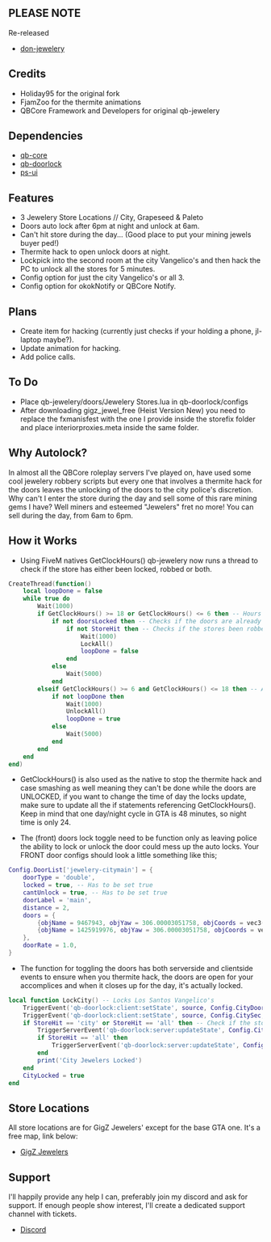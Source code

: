 ## PLEASE NOTE
Re-released
- [don-jewelery](https://github.com/DonHulieo/don-jewelery)

## Credits
- Holiday95 for the original fork
- FjamZoo for the thermite animations
- QBCore Framework and Developers for original qb-jewelery

## Dependencies
- [qb-core](https://github.com/qbcore-framework/qb-core)
- [qb-doorlock](https://github.com/qbcore-framework/qb-doorlock)
- [ps-ui](https://github.com/Project-Sloth/ps-ui)

## Features
- 3 Jewelery Store Locations // City, Grapeseed & Paleto
- Doors auto lock after 6pm at night and unlock at 6am.
- Can't hit store during the day... (Good place to put your mining jewels buyer ped!)
- Thermite hack to open unlock doors at night.
- Lockpick into the second room at the city Vangelico's and then hack the PC to unlock all the stores for 5 minutes.
- Config option for just the city Vangelico's or all 3.
- Config option for okokNotify or QBCore Notify.

## Plans
- Create item for hacking (currently just checks if your holding a phone, jl-laptop maybe?).
- Update animation for hacking.
- Add police calls.

## To Do
- Place qb-jewelery/doors/Jewelery Stores.lua in qb-doorlock/configs
- After downloading gigz_jewel_free (Heist Version New) you need to replace the fxmanisfest with the one I provide inside the storefix folder and place interiorproxies.meta inside the same folder.

## Why Autolock?
In almost all the QBCore roleplay servers I've played on, have used some cool jewelery robbery scripts but every one that involves a thermite hack for the doors leaves the unlocking of the doors to the city police's discretion. Why can't I enter the store during the day and sell some of this rare mining gems I have? Well miners and esteemed "Jewelers" fret no more! You can sell during the day, from 6am to 6pm.

## How it Works

- Using FiveM natives GetClockHours() qb-jewelery now runs a thread to check if the store has either been locked, robbed or both.
```lua
CreateThread(function()
    local loopDone = false 
    while true do
        Wait(1000)
        if GetClockHours() >= 18 or GetClockHours() <= 6 then -- Hours are in 24 hour time, so between 6pm and 6am the doors are locked
            if not doorsLocked then -- Checks if the doors are already locked
                if not StoreHit then -- Checks if the stores been robbed ato allow the cooldown to actually work
                    Wait(1000)
                    LockAll()
                    loopDone = false
                end
            else
                Wait(5000)
            end
        elseif GetClockHours() >= 6 and GetClockHours() <= 18 then -- And between 6am and 6pm the doors are locked
            if not loopDone then
                Wait(1000)
                UnlockAll()
                loopDone = true
            else
                Wait(5000)
            end
        end
    end
end)
```
- GetClockHours() is also used as the native to stop the thermite hack and case smashing as well meaning they can't be done while the doors are UNLOCKED, if you want to change the time of day the locks update, make sure to update all the if statements referencing GetClockHours(). Keep in mind that one day/night cycle in GTA is 48 minutes, so night time is only 24.

- The (front) doors lock toggle need to be function only as leaving police the ability to lock or unlock the door could mess up the auto locks. Your FRONT door configs should look a little something like this;
```lua
Config.DoorList['jewelery-citymain'] = {
    doorType = 'double',
    locked = true, -- Has to be set true
    cantUnlock = true, -- Has to be set true
    doorLabel = 'main',
    distance = 2,
    doors = {
        {objName = 9467943, objYaw = 306.00003051758, objCoords = vec3(-630.426514, -238.437546, 38.206532)},
        {objName = 1425919976, objYaw = 306.00003051758, objCoords = vec3(-631.955383, -236.333267, 38.206532)}
    },
    doorRate = 1.0,
}
```
- The function for toggling the doors has both serverside and clientside events to ensure when you thermite hack, the doors are open for your accomplices and when it closes up for the day, it's actually locked.
```lua
local function LockCity() -- Locks Los Santos Vangelico's
    TriggerEvent('qb-doorlock:client:setState', source, Config.CityDoor, true, src, false, false) -- Clientside / Should happen everytime someone loads into the server
    TriggerEvent('qb-doorlock:client:setState', source, Config.CitySec, true, src, false, false)
    if StoreHit == 'city' or StoreHit == 'all' then -- Check if the stores have been robbed or hacked
        TriggerServerEvent('qb-doorlock:server:updateState', Config.CityDoor, true, false, false, true) -- If it's robbed, unlocks main doors for all players
        if StoreHit == 'all' then
            TriggerServerEvent('qb-doorlock:server:updateState', Config.CitySec, true, false, false, true) -- If it's hacked, unlocks all doors for all players
        end
        print('City Jewelers Locked')
    end
    CityLocked = true
end
```

## Store Locations

All store locations are for GigZ Jewelers' except for the base GTA one. It's a free map, link below:

- [GigZ Jewelers](https://forum.cfx.re/t/mlo-jewel-store-by-gigz/4857261/24)

## Support
I'll happily provide any help I can, preferably join my discord and ask for support. If enough people show interest, I'll create a dedicated support channel with tickets. 
- [Discord](https://discord.gg/tVA58nbBuk) 
